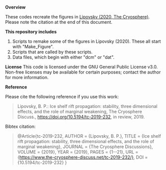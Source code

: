 **Overview**

These codes recreate the figures in [Lipovsky (2020, The Cryosphere)](https://doi.org/10.5194/tc-2019-232).  Please note the citation at the end of this document.

**This repository includes**

1. Scripts to remake some of the figures in Lipovsky (2020).  These all start with "Make_Figure".
2. Scripts that are called by these scripts.
3. Data files, which begin with either "dcm" or "dat".

**License**
This code is licensed under the GNU General Public License v3.0. Non-free licenses may be available for certain purposes; contact the author for more information.

**Reference**

Please cite the following reference if you use this work:

> Lipovsky, B. P.: Ice shelf rift propagation: stability, three dimensional effects, and the role of marginal weakening, The Cryosphere Discuss., https://doi.org/10.5194/tc-2019-232, in review, 2019.

Bibtex citation:

> @Article{tc-2019-232,
> AUTHOR = {Lipovsky, B. P.},
> TITLE = {Ice shelf rift propagation: stability, three dimensional effects, and the role of marginal weakening},
> JOURNAL = {The Cryosphere Discussions},
> VOLUME = {2019},
> YEAR = {2019},
> PAGES = {1--21},
> URL = {https://www.the-cryosphere-discuss.net/tc-2019-232/},
> DOI = {10.5194/tc-2019-232}
> }



